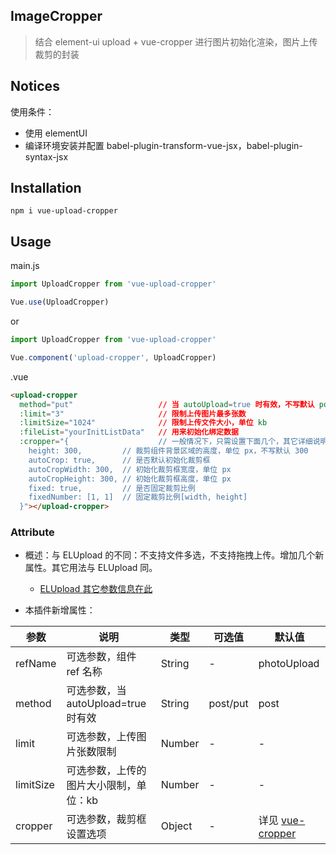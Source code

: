 ## ImageCropper
> 结合 element-ui upload + vue-cropper 进行图片初始化渲染，图片上传裁剪的封装

## Notices
使用条件：
- 使用 elementUI
- 编译环境安装并配置 babel-plugin-transform-vue-jsx，babel-plugin-syntax-jsx

## Installation
```shell
npm i vue-upload-cropper
```

## Usage
main.js
```javascript
import UploadCropper from 'vue-upload-cropper'

Vue.use(UploadCropper)
```

or

```javascript
import UploadCropper from 'vue-upload-cropper'

Vue.component('upload-cropper', UploadCropper)
```
.vue
```html
<upload-cropper
  method="put"                   // 当 autoUpload=true 时有效，不写默认 post 表单提交
  :limit="3"                     // 限制上传图片最多张数
  :limitSize="1024"              // 限制上传文件大小，单位 kb
  :fileList="yourInitListData"   // 用来初始化绑定数据
  :cropper="{                    // 一般情况下，只需设置下面几个，其它详细说明见下面文档
    height: 300,         // 裁剪组件背景区域的高度，单位 px，不写默认 300
    autoCrop: true,      // 是否默认初始化裁剪框
    autoCropWidth: 300,  // 初始化裁剪框宽度，单位 px
    autoCropHeight: 300, // 初始化裁剪框高度，单位 px
    fixed: true,         // 是否固定裁剪比例
    fixedNumber: [1, 1]  // 固定裁剪比例[width, height]
  }"></upload-cropper>
```

### Attribute
- 概述：与 ELUpload 的不同：不支持文件多选，不支持拖拽上传。增加几个新属性。其它用法与 ELUpload 同。

  - [ELUpload 其它参数信息在此](https://element.faas.ele.me/#/zh-CN/component/upload)

- 本插件新增属性：

| 参数     | 说明          | 类型         | 可选值           | 默认值     |
| -------- | ------------- | ----------- | --------------- | --------- |
| refName | 可选参数，组件 ref 名称 | String | - | photoUpload |
| method | 可选参数，当 autoUpload=true 时有效 | String | post/put | post |
| limit | 可选参数，上传图片张数限制 | Number | - | - |
| limitSize | 可选参数，上传的图片大小限制，单位：kb | Number | - | - |
| cropper | 可选参数，裁剪框设置选项 | Object | - | 详见 [vue-cropper](https://github.com/xyxiao001/vue-cropper) |

